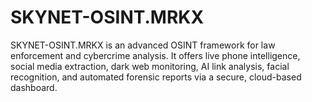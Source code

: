 # SKYNET-OSINT.MRKX
SKYNET-OSINT.MRKX is an advanced OSINT framework for law enforcement and cybercrime analysis. It offers live phone intelligence, social media extraction, dark web monitoring, AI link analysis, facial recognition, and automated forensic reports via a secure, cloud-based dashboard.
